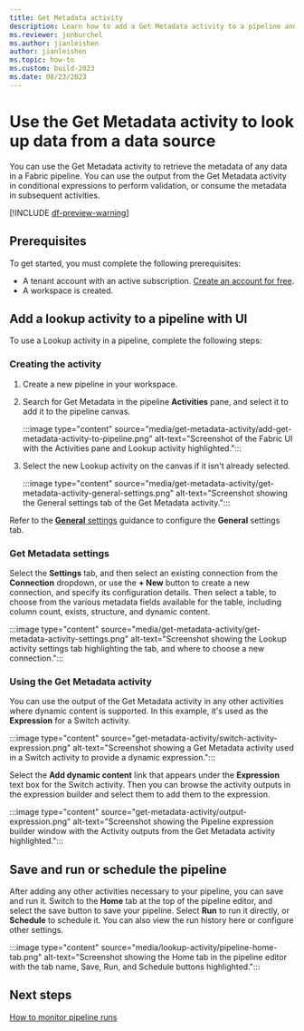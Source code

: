```yaml
---
title: Get Metadata activity
description: Learn how to add a Get Metadata activity to a pipeline and use it to look up data from a data source.
ms.reviewer: jonburchel
ms.author: jianleishen
author: jianleishen
ms.topic: how-to
ms.custom: build-2023
ms.date: 08/23/2023
---
```


# Use the Get Metadata activity to look up data from a data source

You can use the Get Metadata activity to retrieve the metadata of any data in a Fabric pipeline. You can use the output from the Get Metadata activity in conditional expressions to perform validation, or consume the metadata in subsequent activities.

[!INCLUDE [df-preview-warning](includes/data-factory-preview-warning.md)]

## Prerequisites

To get started, you must complete the following prerequisites:

- A tenant account with an active subscription. [Create an account for free](../get-started/fabric-trial.md).
- A workspace is created.

## Add a lookup activity to a pipeline with UI

To use a Lookup activity in a pipeline, complete the following steps:

### Creating the activity

1. Create a new pipeline in your workspace.
1. Search for Get Metadata in the pipeline **Activities** pane, and select it to add it to the pipeline canvas.

   :::image type="content" source="media/get-metadata-activity/add-get-metadata-activity-to-pipeline.png" alt-text="Screenshot of the Fabric UI with the Activities pane and Lookup activity highlighted.":::

1. Select the new Lookup activity on the canvas if it isn't already selected.

   :::image type="content" source="media/get-metadata-activity/get-metadata-activity-general-settings.png" alt-text="Screenshot showing the General settings tab of the Get Metadata activity.":::

Refer to the [**General** settings](activity-overview.md#general-settings) guidance to configure the **General** settings tab.

### Get Metadata settings

Select the **Settings** tab, and then select an existing connection from the **Connection** dropdown, or use the **+ New** button to create a new connection, and specify its configuration details. Then select a table, to choose from the various metadata fields available for the table, including column count, exists, structure, and dynamic content.

:::image type="content" source="media/get-metadata-activity/get-metadata-activity-settings.png" alt-text="Screenshot showing the Lookup activity settings tab highlighting the tab, and where to choose a new connection.":::

### Using the Get Metadata activity

You can use the output of the Get Metadata activity in any other activities where dynamic content is supported. In this example, it's used as the **Expression** for a Switch activity.

:::image type="content" source="get-metadata-activity/switch-activity-expression.png" alt-text="Screenshot showing a Get Metadata activity used in a Switch activity to provide a dynamic expression.":::

Select the **Add dynamic content** link that appears under the **Expression** text box for the Switch activity. Then you can browse the activity outputs in the expression builder and select them to add them to the expression.

:::image type="content" source="get-metadata-activity/output-expression.png" alt-text="Screenshot showing the Pipeline expression builder window with the Activity outputs from the Get Metadata activity highlighted.":::

## Save and run or schedule the pipeline

After adding any other activities necessary to your pipeline, you can save and run it. Switch to the **Home** tab at the top of the pipeline editor, and select the save button to save your pipeline.  Select **Run** to run it directly, or **Schedule** to schedule it.  You can also view the run history here or configure other settings.

:::image type="content" source="media/lookup-activity/pipeline-home-tab.png" alt-text="Screenshot showing the Home tab in the pipeline editor with the tab name, Save, Run, and Schedule buttons highlighted.":::

## Next steps

[How to monitor pipeline runs](monitor-pipeline-runs.md)

